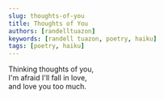 ```yaml
---
slug: thoughts-of-you
title: Thoughts of You
authors: [randelltuazon]
keywords: [randell tuazon, poetry, haiku]
tags: [poetry, haiku]
---
```



Thinking thoughts of you, <br/>
I'm afraid I'll fall in love, <br/>
and love you too much. <br/>
